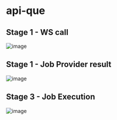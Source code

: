 # api-que

## Stage 1 - WS call		
![image](https://user-images.githubusercontent.com/76183614/150940439-d9124e1e-635f-42eb-a8d5-da60439540af.png)

## Stage 1 - Job Provider result
![image](https://user-images.githubusercontent.com/76183614/150940510-da5d9bda-cdca-4a71-bcb5-cabb65e03148.png)

## Stage 3 - Job Execution
![image](https://user-images.githubusercontent.com/76183614/150940864-a1b58de0-9dc0-464c-8bf1-14386b9d3313.png)
